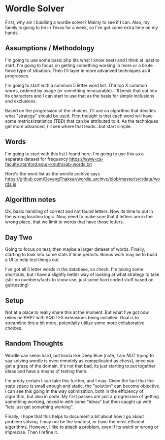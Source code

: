 # Wordle Solver

First, why am I buidling a wordle solver?  Mainly to see if I can.  Also, my family is going to be in Texas for a week, so I've got some extra time on my hands.

## Assumptions / Methodology
I'm going to use some basic php (its what I know best) and I think at least to start, I'm going to focus on getting something working in more or a brute force type of situation.  Then I'll layer in more advanved techniques as it progresses.

I'm going to start with a common 5 letter word list.  The top X common words, ordered by usage (or something measurable).  I'll break that out into its characters and I can start to use that as the basis for simple inclusions and exclusions.

Based on the progression of the choices, I'll use an algorithm that decides what "strategy" should be used.  First thought is that each word will have some metrics/statistics (TBD) that can be attributed to it.  As the techniques get more advanced, I'll see where that leads...but start simple.

## Words
I'm going to start with this list I found here.  I'm going to use this as a separate dataset for frequency
https://www-cs-faculty.stanford.edu/~knuth/sgb-words.txt

Here's the word list as the wordle archive says
https://github.com/DevangThakkar/wordle_archive/blob/master/src/data/words.js

## Algorithm notes
Ok, basic handling of correct and not found letters.  Now its time to put in the wrong location logic.
Now, need to make sure that if letters are in the wrong place, that we limit to words that have those letters.


## Day Two
Going to focus on test, then maybe a larger dataset of words.  Finally, starting to look into some stats if time permits.  Bonus work may be to build a UI to help test things out.

I've got all 5 letter words in the database, so check.  I'm taking some shortcuts, but I have a slightly better way of looking at what strategy to take (still no numbers/facts to show use, just some hard coded stuff based on gut/testing)


## Setup
Not at a place to really share this at the moment.  But what I've got now relies on PHP7 with SQLITE3 extensions being installed.  Goal is to streamline this a bit more, potentially utilize some more collaborative choices.

## Random Thoughts
Wordle can seem hard, but kinda like Deep Blue (note, I am *NOT* trying to say solving wordle is even remotely as compplicated as chess), once you get a grasp of the domain, it's not that bad, its just starting to put together ideas and have a means of testing them.

I'm pretty certain I can take this further, and I may.  Given the fact that the state space is small enough and static, the "solution" can become objective.  I can see this going in the way optimization, both in the efficiency of algorithm, but also in code.  My first passes are just a progression of getting something working, mixed in with some "ideas" but then caught up with "lets just get something working".

Finally, I hope that this helps to document a bit about how I go about problem solving.  I may not be the smatest, or have the most efficient algorithms.  However, I like to attack a problem, even if its weird or wrong or imprecise.  Then I refine it.